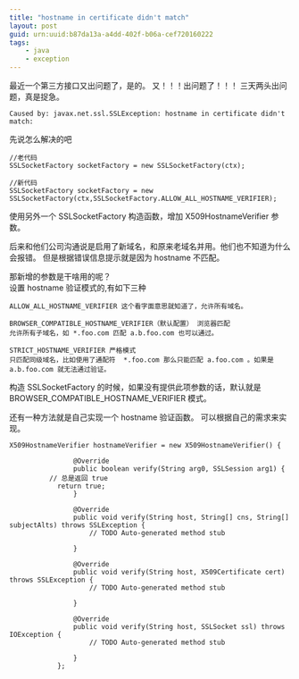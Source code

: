 ```yaml
---
title: "hostname in certificate didn't match"
layout: post
guid: urn:uuid:b87da13a-a4dd-402f-b06a-cef720160222
tags:
    - java
    - exception
---
```


最近一个第三方接口又出问题了，是的。 又！！！出问题了！！！
三天两头出问题，真是捉急。

```
Caused by: javax.net.ssl.SSLException: hostname in certificate didn't match:
```

先说怎么解决的吧

```
//老代码
SSLSocketFactory socketFactory = new SSLSocketFactory(ctx);

//新代码
SSLSocketFactory socketFactory = new SSLSocketFactory(ctx,SSLSocketFactory.ALLOW_ALL_HOSTNAME_VERIFIER);
```

使用另外一个 SSLSocketFactory 构造函数，增加 X509HostnameVerifier 参数。


后来和他们公司沟通说是启用了新域名，和原来老域名并用。他们也不知道为什么会报错。
但是根据错误信息提示就是因为 hostname 不匹配。

那新增的参数是干啥用的呢？  
设置 hostname 验证模式的,有如下三种

```
ALLOW_ALL_HOSTNAME_VERIFIER 这个看字面意思就知道了，允许所有域名。

BROWSER_COMPATIBLE_HOSTNAME_VERIFIER（默认配置） 浏览器匹配
允许所有子域名，如 *.foo.com 匹配 a.b.foo.com 也可以通过。

STRICT_HOSTNAME_VERIFIER 严格模式
只匹配同级域名，比如使用了通配符  *.foo.com 那么只能匹配 a.foo.com 。如果是 a.b.foo.com 就无法通过验证。

```

构造 SSLSocketFactory 的时候，如果没有提供此项参数的话，默认就是 BROWSER_COMPATIBLE_HOSTNAME_VERIFIER 模式。

还有一种方法就是自己实现一个 hostname 验证函数。
可以根据自己的需求来实现。

```
X509HostnameVerifier hostnameVerifier = new X509HostnameVerifier() {

				@Override
				public boolean verify(String arg0, SSLSession arg1) {
          // 总是返回 true
        	return true;
				}

				@Override
				public void verify(String host, String[] cns, String[] subjectAlts) throws SSLException {
					// TODO Auto-generated method stub

				}

				@Override
				public void verify(String host, X509Certificate cert) throws SSLException {
					// TODO Auto-generated method stub

				}

				@Override
				public void verify(String host, SSLSocket ssl) throws IOException {
					// TODO Auto-generated method stub

				}
			};
```
